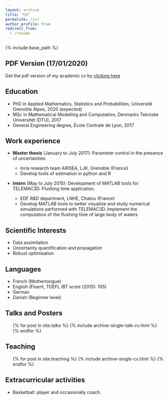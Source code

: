 ```yaml
---
layout: archive
title: "CV"
permalink: /cv/
author_profile: true
redirect_from:
  - /resume
---
```


{% include base_path %}

PDF Version (17/01/2020)
---
Get the pdf version of my academic cv by [clicking here](https://vtrappler.github.io/files/cv_vt.pdf)

Education
---
* PhD in Applied Mathematics, Statistics and Probabilities, Université Grenoble Alpes, 2020 (expected)
* MSc in Mathematical Modelling and Computation, Denmarks Tekniske Universitet (DTU), 2017
* General Engineering degree, École Centrale de Lyon, 2017



Work experience
---
* **Master thesis** (January to July 2017): Parameter control in the presence of uncertainties
  * Inria research team AIRSEA, LJK, Grenoble (France)
  * Develop tools of estimation in python and R

* **Intern** (May to July 2015): Development of MATLAB tools for TELEMAC3D. Flushing time application.
  * EDF R&D department, LNHE, Chatou (France)
  * Develop MATLAB tools to better visualize and study numerical simulations performed with TELEMAC3D. Implement the computation of the flushing time of large body of waters 
  
 
Scientific Interests
---
* Data assimilation
* Uncertainty quantification and propagation
* Robust optimisation

Languages
---
* French (Mothertongue)
* English (Fluent, TOEFL IBT score (2015): 105)
* German
* Danish (Beginner level)

<!-- Publications -->
<!-- ====== -->
<!--   <ul>{% for post in site.publications %} -->
<!--     {% include archive-single-cv.html %} -->
<!--   {% endfor %}</ul> -->
  
Talks and Posters
---
  <ul>{% for post in site.talks %}
    {% include archive-single-talk-cv.html %}
  {% endfor %}</ul>
  
Teaching
---
  <ul>{% for post in site.teaching %}
    {% include archive-single-cv.html %}
  {% endfor %}</ul>
  
Extracurricular activities
---
* Basketball: player and occasionally coach.
